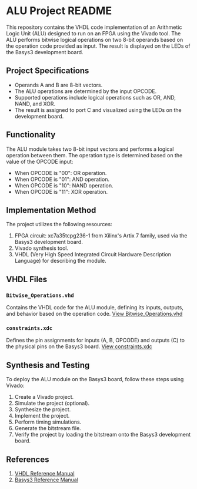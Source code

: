 # ALU Project README

This repository contains the VHDL code implementation of an Arithmetic Logic Unit (ALU) designed to run on an FPGA using the Vivado tool. The ALU performs bitwise logical operations on two 8-bit operands based on the operation code provided as input. The result is displayed on the LEDs of the Basys3 development board.

## Project Specifications
- Operands A and B are 8-bit vectors.
- The ALU operations are determined by the input OPCODE.
- Supported operations include logical operations such as OR, AND, NAND, and XOR.
- The result is assigned to port C and visualized using the LEDs on the development board.

## Functionality
The ALU module takes two 8-bit input vectors and performs a logical operation between them. The operation type is determined based on the value of the OPCODE input:
- When OPCODE is "00": OR operation.
- When OPCODE is "01": AND operation.
- When OPCODE is "10": NAND operation.
- When OPCODE is "11": XOR operation.

## Implementation Method
The project utilizes the following resources:
1. FPGA circuit: xc7a35tcpg236-1 from Xilinx's Artix 7 family, used via the Basys3 development board.
2. Vivado synthesis tool.
3. VHDL (Very High Speed Integrated Circuit Hardware Description Language) for describing the module.

## VHDL Files
### `Bitwise_Operations.vhd`
Contains the VHDL code for the ALU module, defining its inputs, outputs, and behavior based on the operation code. [View Bitwise_Operations.vhd](./Bitwise_Operations.vhd)


### `constraints.xdc`
Defines the pin assignments for inputs (A, B, OPCODE) and outputs (C) to the physical pins on the Basys3 board. [View constraints.xdc](./constraints.xdc)


## Synthesis and Testing
To deploy the ALU module on the Basys3 board, follow these steps using Vivado:
1. Create a Vivado project.
2. Simulate the project (optional).
3. Synthesize the project.
4. Implement the project.
5. Perform timing simulations.
6. Generate the bitstream file.
7. Verify the project by loading the bitstream onto the Basys3 development board.


## References
1. [VHDL Reference Manual](http://www.ics.uci.edu/~jmoorkan/vhdlref/Synario%20VHDL%20Manual.pdf)
2. [Basys3 Reference Manual](https://reference.digilentinc.com/reference/programmable-logic/basys-3/reference-manual)
